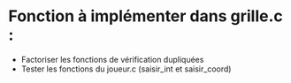 Fonction à implémenter dans grille.c : 
======================================

- Factoriser les fonctions de vérification dupliquées
- Tester les fonctions du joueur.c (saisir_int et saisir_coord)
